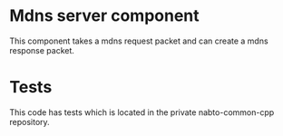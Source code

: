 # Mdns server component

This component takes a mdns request packet and can create a mdns
response packet.

# Tests

This code has tests which is located in the private nabto-common-cpp
repository.

